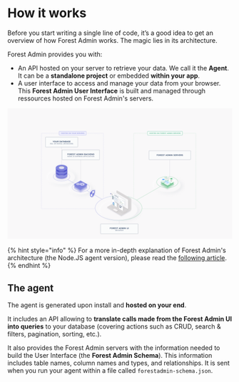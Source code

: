 # How it works

Before you start writing a single line of code, it’s a good idea to get an overview of how Forest Admin works. The magic lies in its architecture.&#x20;

Forest Admin provides you with:

- An API hosted on your server to retrieve your data. We call it the **Agent**. It can be a **standalone project** or embedded **within your app**.
- A user interface to access and manage your data from your browser. This **Forest Admin User Interface** is built and managed through ressources hosted on Forest Admin's servers.

![The agent is a Node.JS REST API hosted on your servers](../assets/imported/Base.png)

{% hint style="info" %}
For a more in-depth explanation of Forest Admin's architecture (the Node.JS agent version), please read the [following article](https://medium.com/forest-admin/a-deep-dive-into-forest-admins-architecture-and-its-benefits-for-the-developers-who-trust-it-1d49212fb4b).
{% endhint %}

## The agent

The agent is generated upon install and **hosted on your end**.

It includes an API allowing to **translate calls made from the Forest Admin UI into queries** to your database (covering actions such as CRUD, search & filters, pagination, sorting, etc.).

It also provides the Forest Admin servers with the information needed to build the User Interface (the **Forest Admin Schema**). This information includes table names, column names and types, and relationships. It is sent when you run your agent within a file called `forestadmin-schema.json`.
